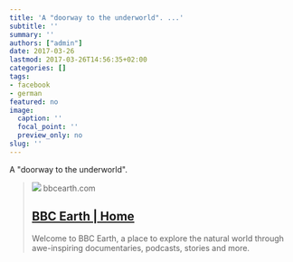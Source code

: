 ```yaml
---
title: 'A "doorway to the underworld". ...'
subtitle: ''
summary: ''
authors: ["admin"]
date: 2017-03-26
lastmod: 2017-03-26T14:56:35+02:00
categories: []
tags:
- facebook
- german
featured: no
image:
  caption: ''
  focal_point: ''
  preview_only: no
slug: ''
---
```

A "doorway to the underworld".
> [![](https://cms.bbcearth.com/sites/default/files/2021-02/Homepage_search.jpeg)](http://www.bbc.com/earth/story/20170223-in-siberia-there-is-a-huge-crater-and-it-is-getting-bigger)
> bbcearth.com
> ## [BBC Earth | Home](http://www.bbc.com/earth/story/20170223-in-siberia-there-is-a-huge-crater-and-it-is-getting-bigger)
>
>Welcome to BBC Earth, a place to explore the natural world through awe-inspiring documentaries, podcasts, stories and more. 


